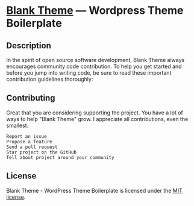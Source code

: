 [Blank Theme](https://dinesh-ghimire.com.np/) — Wordpress Theme Boilerplate
==================================================

Description
--------------------------------------

In the spirit of open source software development, Blank Theme always encourages community code contribution. To help you get started and before you jump into writing code, be sure to read these important contribution guidelines thoroughly:


Contributing
--------------------------------------

Great that you are considering supporting the project. You have a lot of ways to help "Blank Theme" grow. I appreciate all contributions, even the smallest.

    Report an issue
    Propose a feature
    Send a pull request
    Star project on the GitHub
    Tell about project around your community


License
--------------------------------------

Blank Theme - WordPress Theme Boilerplate is licensed under the [MIT license](https://opensource.org/licenses/MIT).